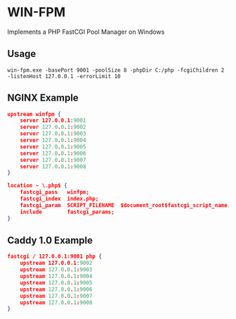 # WIN-FPM
Implements a PHP FastCGI Pool Manager on Windows

## Usage

```
win-fpm.exe -basePort 9001 -poolSize 8 -phpDir C:/php -fcgiChildren 2 -listenHost 127.0.0.1 -errorLimit 10
```
## NGINX Example

```json
upstream winfpm {
    server 127.0.0.1:9001
    server 127.0.0.1:9002
    server 127.0.0.1:9003
    server 127.0.0.1:9004
    server 127.0.0.1:9005
    server 127.0.0.1:9006
    server 127.0.0.1:9007
    server 127.0.0.1:9008
}

location ~ \.php$ {
    fastcgi_pass   winfpm;
    fastcgi_index  index.php;
    fastcgi_param  SCRIPT_FILENAME  $document_root$fastcgi_script_name;
    include        fastcgi_params;
}
```

## Caddy 1.0 Example

```json
fastcgi / 127.0.0.1:9001 php {
    upstream 127.0.0.1:9002
    upstream 127.0.0.1:9003
    upstream 127.0.0.1:9004
    upstream 127.0.0.1:9005
    upstream 127.0.0.1:9006
    upstream 127.0.0.1:9007
    upstream 127.0.0.1:9008
}
```